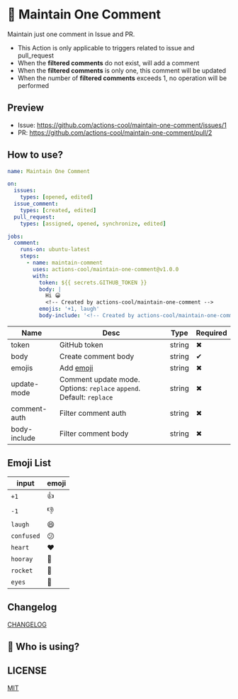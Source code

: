 # 📌 Maintain One Comment

Maintain just one comment in Issue and PR. 

- This Action is only applicable to triggers related to issue and pull_request
- When the **filtered comments** do not exist, will add a comment
- When the **filtered comments** is only one, this comment will be updated
- When the number of **filtered comments** exceeds 1, no operation will be performed

## Preview
- Issue: https://github.com/actions-cool/maintain-one-comment/issues/1
- PR: https://github.com/actions-cool/maintain-one-comment/pull/2

## How to use?
```yml
name: Maintain One Comment

on:
  issues:
    types: [opened, edited]
  issue_comment:
    types: [created, edited]
  pull_request:
    types: [assigned, opened, synchronize, edited]

jobs:
  comment:
    runs-on: ubuntu-latest
    steps:
      - name: maintain-comment
        uses: actions-cool/maintain-one-comment@v1.0.0
        with:
          token: ${{ secrets.GITHUB_TOKEN }}
          body: |
            Hi 😀
            <!-- Created by actions-cool/maintain-one-comment -->
          emojis: '+1, laugh'
          body-include: '<!-- Created by actions-cool/maintain-one-comment -->'
```

| Name | Desc | Type | Required |
| -- | -- | -- | -- |
| token | GitHub token | string | ✖ |
| body | Create comment body | string | ✔ |
| emojis | Add [emoji](#emoji-list) | string | ✖ |
| update-mode | Comment update mode. Options: `replace` `append`. Default: `replace` | string | ✖ |
| comment-auth | Filter comment auth | string | ✖ |
| body-include | Filter comment body | string | ✖ |

## Emoji List

| input | emoji |
| -- | -- |
| `+1` | 👍 |
| `-1` | 👎 |
| `laugh` | 😄 |
| `confused` | 😕 |
| `heart` | ❤️ |
| `hooray` | 🎉 |
| `rocket` | 🚀 |
| `eyes` | 👀 |

## Changelog

[CHANGELOG](./CHANGELOG.md)

## 💖 Who is using?

## LICENSE

[MIT](./LICENSE)
